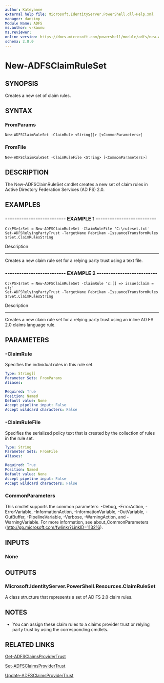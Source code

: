 ```yaml
---
author: Kateyanne
external help file: Microsoft.IdentityServer.PowerShell.dll-Help.xml
manager: dansimp
Module Name: ADFS
ms.author: v-kaunu
ms.reviewer: 
online version: https://docs.microsoft.com/powershell/module/adfs/new-adfsclaimruleset?view=windowsserver2012-ps&wt.mc_id=ps-gethelp
schema: 2.0.0
---
```


# New-ADFSClaimRuleSet

## SYNOPSIS
Creates a new set of claim rules.

## SYNTAX

### FromParams
```
New-ADFSClaimRuleSet -ClaimRule <String[]> [<CommonParameters>]
```

### FromFile
```
New-ADFSClaimRuleSet -ClaimRuleFile <String> [<CommonParameters>]
```

## DESCRIPTION
The New-ADFSClaimRuleSet cmdlet creates a new set of claim rules in Active Directory Federation Services (AD FS) 2.0.

## EXAMPLES

### -------------------------- EXAMPLE 1 --------------------------
```
C:\PS>$rSet = New-ADFSClaimRuleSet -ClaimRuleFile 'C:\ruleset.txt'
Set-ADFSRelyingPartyTrust -TargetName Fabrikam -IssuanceTransformRules $rSet.ClaimRulesString
```

Description

-----------

Creates a new claim rule set for a relying party trust using a text file.

### -------------------------- EXAMPLE 2 --------------------------
```
C:\PS>$rSet = New-ADFSClaimRuleSet -ClaimRule 'c:[] => issue(claim = c);'
Set-ADFSRelyingPartyTrust -TargetName Fabrikam -IssuanceTransformRules $rSet.ClaimRulesString
```

Description

-----------

Creates a new claim rule set for a relying party trust using an inline AD FS 2.0 claims language rule.

## PARAMETERS

### -ClaimRule
Specifies the individual rules in this rule set.

```yaml
Type: String[]
Parameter Sets: FromParams
Aliases: 

Required: True
Position: Named
Default value: None
Accept pipeline input: False
Accept wildcard characters: False
```

### -ClaimRuleFile
Specifies the serialized policy text that is created by the collection of rules in the rule set.

```yaml
Type: String
Parameter Sets: FromFile
Aliases: 

Required: True
Position: Named
Default value: None
Accept pipeline input: False
Accept wildcard characters: False
```

### CommonParameters
This cmdlet supports the common parameters: -Debug, -ErrorAction, -ErrorVariable, -InformationAction, -InformationVariable, -OutVariable, -OutBuffer, -PipelineVariable, -Verbose, -WarningAction, and -WarningVariable. For more information, see about_CommonParameters (http://go.microsoft.com/fwlink/?LinkID=113216).

## INPUTS

### None

## OUTPUTS

### Microsoft.IdentityServer.PowerShell.Resources.ClaimRuleSet
A class structure that represents a set of AD FS 2.0 claim rules.

## NOTES
* You can assign these claim rules to a claims provider trust or relying party trust by using the corresponding cmdlets.

## RELATED LINKS

[Get-ADFSClaimsProviderTrust](./Get-ADFSClaimsProviderTrust.md)

[Set-ADFSClaimsProviderTrust](./Set-ADFSClaimsProviderTrust.md)

[Update-ADFSClaimsProviderTrust](./Update-ADFSClaimsProviderTrust.md)

